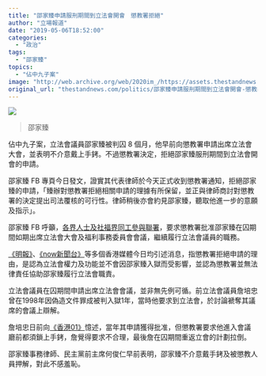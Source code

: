 ```yaml
---
title: "邵家臻申請服刑期間到立法會開會　懲教署拒絕"
author: "立場報道"
date: "2019-05-06T18:52:00"
categories:
  - "政治"
tags:
  - "邵家臻"
topics:
  - "佔中九子案"
image: "http://web.archive.org/web/2020im_/https://assets.thestandnews.com/media/photos/58461273_10161504456075265_1876483976265203712_o_V9vbS.png"
original_url: "thestandnews.com/politics/邵家臻申請服刑期間到立法會開會-懲教署拒絕"
---
```

![](http://web.archive.org/web/2020im_/https://assets.thestandnews.com/media/photos/58461273_10161504456075265_1876483976265203712_o_V9vbS.png)
> 邵家臻

佔中九子案，立法會議員邵家臻被判囚 8 個月，他早前向懲教署申請出席立法會大會，並表明不介意戴上手銬。不過懲教署決定，拒絕邵家臻服刑期間到立法會開會的申請。

邵家臻 FB 專頁今日發文，證實其代表律師於今天正式收到懲教署通知，拒絕邵家臻的申請，「臻辦對懲教署拒絕相關申請的理據有所保留，並正與律師商討對懲教署的決定提出司法覆核的可行性。律師稍後亦會約見邵家臻，聽取他進一步的意願及指示」。

邵家臻 FB 呼籲，[各界人士及社福界同工參與聯署](http://web.archive.org/web/20210917130447/https://docs.google.com/forms/d/e/1FAIpQLScWUNipd9VENZXKatf0qF3fiP6AXDazBGvmocksZF-MgPiNJA/viewform)，要求懲教署批准邵家臻在囚期間如期出席立法會大會及福利事務委員會會議，繼續履行立法會議員的職務。

[《明報》](http://web.archive.org/web/20210917130447/https://news.mingpao.com/ins/%E6%B8%AF%E8%81%9E/article/20190506/s00001/1557135219360/%E3%80%90%E4%BD%94%E4%B8%AD%E4%B9%9D%E5%AD%90%E6%A1%88%E5%88%A4%E5%88%91%E3%80%91%E6%B6%88%E6%81%AF-%E6%87%B2%E6%95%99%E7%BD%B2%E6%8B%92%E6%89%B9%E9%82%B5%E5%AE%B6%E8%87%BB%E5%A4%96%E5%87%BA%E5%8F%83%E5%8A%A0%E7%AB%8B%E6%B3%95%E6%9C%83%E5%A4%A7%E6%9C%83-%E7%A8%B1%E6%B2%92%E8%B2%AC%E4%BB%BB%E5%8A%A9%E5%9C%A8%E5%9B%9A%E8%AD%B0%E5%93%A1%E5%B1%A5%E8%A1%8C%E8%81%B7%E5%8B%99)、[《now新聞台》](http://web.archive.org/web/20210917130447/https://news.now.com/home/local/player?newsId=347013)等多個香港媒體今日均引述消息，指懲教署拒絕申請的理由，是認為立法會權力及功能並不會因邵家臻入獄而受影響​，並認為懲教署並無法律責任協助邵家臻履行立法會職責​。

立法會議員在囚期間申請出席立法會會議，並非無先例可循。前立法會議員詹培忠曾在1998年因偽造文件罪成被判入獄1年，當時他要求到立法會，於討論褫奪其議席的會議上辯解。

詹培忠日前向[《香港01》](http://web.archive.org/web/20210917130447/https://www.hk01.com/%E6%94%BF%E6%83%85/322680/%E9%82%B5%E5%AE%B6%E8%87%BB%E6%93%AC%E7%94%B3%E5%9C%A8%E5%9B%9A%E8%BF%94%E7%AB%8B%E6%B3%95%E6%9C%83%E9%96%8B%E6%9C%83-%E9%81%8E%E4%BE%86%E4%BA%BA%E8%A9%B9%E5%9F%B9%E5%BF%A0-%E4%BD%A2%E8%A6%81%E9%81%8E%E4%B8%89%E9%97%9C)憶述，當年其申請獲得批准，但懲教署要求他進入會議廳前都須鎖上手銬，詹覺得要求不合理，最後詹在囚期間重返立會的計劃拉倒。

邵家臻事務律師、民主黨前主席何俊仁早前表明，邵家臻不介意戴手銬及被懲教人員押解，對此不感羞恥。